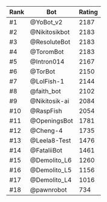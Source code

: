 Rank|Bot|Rating
---|---|---
#1|@YoBot_v2|2187
#2|@Nikitosikbot|2183
#3|@ResoluteBot|2183
#4|@ToromBot|2183
#5|@Intron014|2167
#6|@TorBot|2150
#7|@LolFish-1|2144
#8|@faith_bot|2102
#9|@Nikitosik-ai|2084
#10|@RaspFish|2054
#11|@OpeningsBot|1781
#12|@Cheng-4|1735
#13|@Leela8-Test|1476
#14|@FataliiBot|1461
#15|@Demolito_L6|1260
#16|@Demolito_L5|1156
#17|@Demolito_L4|1016
#18|@pawnrobot|734

